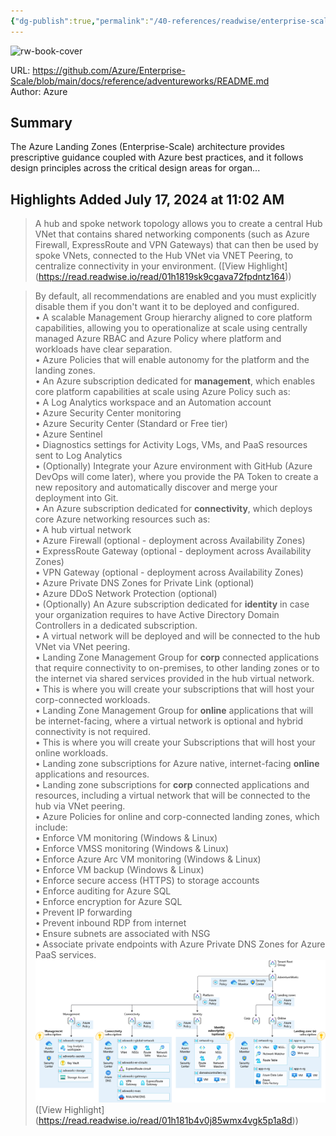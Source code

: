 ```yaml
---
{"dg-publish":true,"permalink":"/40-references/readwise/enterprise-scale-readme-md-at-main-azure-enterprise-scale-git-hub/","tags":["rw/articles"]}
---
```



![rw-book-cover](https://opengraph.githubassets.com/7bcde7485579bd002693f53b69b9e4da52cba826db50fead1ef90a30b2d3dc95/Azure/Enterprise-Scale)

  

URL: <https://github.com/Azure/Enterprise-Scale/blob/main/docs/reference/adventureworks/README.md>  
Author: Azure

## Summary

The Azure Landing Zones (Enterprise-Scale) architecture provides prescriptive guidance coupled with Azure best practices, and it follows design principles across the critical design areas for organ...

## Highlights Added July 17, 2024 at 11:02 AM

> A hub and spoke network topology allows you to create a central Hub VNet that contains shared networking components (such as Azure Firewall, ExpressRoute and VPN Gateways) that can then be used by spoke VNets, connected to the Hub VNet via VNET Peering, to centralize connectivity in your environment. ([View Highlight] (<https://read.readwise.io/read/01h1819sk9cgava72fpdntz164>))

> By default, all recommendations are enabled and you must explicitly disable them if you don't want it to be deployed and configured.  
> • A scalable Management Group hierarchy aligned to core platform capabilities, allowing you to operationalize at scale using centrally managed Azure RBAC and Azure Policy where platform and workloads have clear separation.  
> • Azure Policies that will enable autonomy for the platform and the landing zones.  
> • An Azure subscription dedicated for **management**, which enables core platform capabilities at scale using Azure Policy such as:  
> • A Log Analytics workspace and an Automation account  
> • Azure Security Center monitoring  
> • Azure Security Center (Standard or Free tier)  
> • Azure Sentinel  
> • Diagnostics settings for Activity Logs, VMs, and PaaS resources sent to Log Analytics  
> • (Optionally) Integrate your Azure environment with GitHub (Azure DevOps will come later), where you provide the PA Token to create a new repository and automatically discover and merge your deployment into Git.  
> • An Azure subscription dedicated for **connectivity**, which deploys core Azure networking resources such as:  
> • A hub virtual network  
> • Azure Firewall (optional - deployment across Availability Zones)  
> • ExpressRoute Gateway (optional - deployment across Availability Zones)  
> • VPN Gateway (optional - deployment across Availability Zones)  
> • Azure Private DNS Zones for Private Link (optional)  
> • Azure DDoS Network Protection (optional)  
> • (Optionally) An Azure subscription dedicated for **identity** in case your organization requires to have Active Directory Domain Controllers in a dedicated subscription.  
> • A virtual network will be deployed and will be connected to the hub VNet via VNet peering.  
> • Landing Zone Management Group for **corp** connected applications that require connectivity to on-premises, to other landing zones or to the internet via shared services provided in the hub virtual network.  
> • This is where you will create your subscriptions that will host your corp-connected workloads.  
> • Landing Zone Management Group for **online** applications that will be internet-facing, where a virtual network is optional and hybrid connectivity is not required.  
> • This is where you will create your Subscriptions that will host your online workloads.  
> • Landing zone subscriptions for Azure native, internet-facing **online** applications and resources.  
> • Landing zone subscriptions for **corp** connected applications and resources, including a virtual network that will be connected to the hub via VNet peering.  
> • Azure Policies for online and corp-connected landing zones, which include:  
> • Enforce VM monitoring (Windows & Linux)  
> • Enforce VMSS monitoring (Windows & Linux)  
> • Enforce Azure Arc VM monitoring (Windows & Linux)  
> • Enforce VM backup (Windows & Linux)  
> • Enforce secure access (HTTPS) to storage accounts  
> • Enforce auditing for Azure SQL  
> • Enforce encryption for Azure SQL  
> • Prevent IP forwarding  
> • Prevent inbound RDP from internet  
> • Ensure subnets are associated with NSG  
> • Associate private endpoints with Azure Private DNS Zones for Azure PaaS services.  
> [![](https://github.com/Azure/Enterprise-Scale/raw/main/docs/reference/adventureworks/media/es-hubspoke.png)](https://github.com/Azure/Enterprise-Scale/blob/main/docs/reference/adventureworks/media/es-hubspoke.png) ([View Highlight] (<https://read.readwise.io/read/01h181b4v0j85wmx4vgk5p1a8d>))
